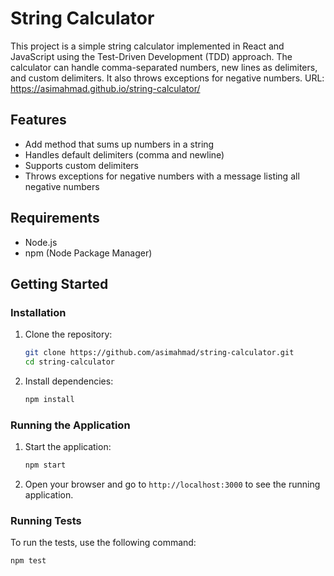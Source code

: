 # String Calculator

This project is a simple string calculator implemented in React and JavaScript using the Test-Driven Development (TDD) approach. The calculator can handle comma-separated numbers, new lines as delimiters, and custom delimiters. It also throws exceptions for negative numbers.
URL: https://asimahmad.github.io/string-calculator/

## Features

- Add method that sums up numbers in a string
- Handles default delimiters (comma and newline)
- Supports custom delimiters
- Throws exceptions for negative numbers with a message listing all negative numbers

## Requirements

- Node.js
- npm (Node Package Manager)

## Getting Started

### Installation

1. Clone the repository:
    ```bash
    git clone https://github.com/asimahmad/string-calculator.git
    cd string-calculator
    ```

2. Install dependencies:
    ```bash
    npm install
    ```

### Running the Application

1. Start the application:
    ```bash
    npm start
    ```

2. Open your browser and go to `http://localhost:3000` to see the running application.

### Running Tests

To run the tests, use the following command:
```bash
npm test
